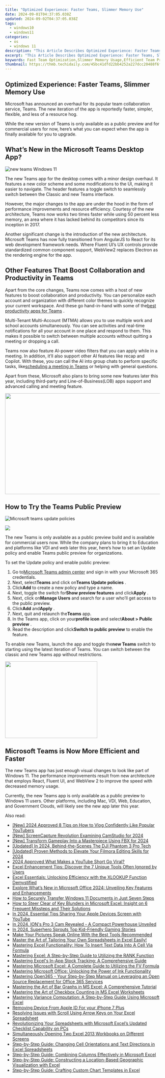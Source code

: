 ```yaml
---
title: "Optimized Experience: Faster Teams, Slimmer Memory Use"
date: 2024-09-01T04:37:05.038Z
updated: 2024-09-02T04:37:05.038Z
tags:
  - windows10
  - windows11
categories:
  - os
  - windows 11
description: "This Article Describes Optimized Experience: Faster Teams, Slimmer Memory Use"
excerpt: "This Article Describes Optimized Experience: Faster Teams, Slimmer Memory Use"
keywords: Fast Team Optimization,Slimmer Memory Usage,Efficient Team Processing,Performance-Enhanced Teams,Optimal Team Speedup,Reduced Memory Consumption,Accelerated Team Efficiency
thumbnail: https://thmb.techidaily.com/45bc41dfd22bb4252a227dcc20488f6faf42f4a30eaffbfeaeadce5abdbcdc1d.png
---
```


## Optimized Experience: Faster Teams, Slimmer Memory Use

 Microsoft has announced an overhaul for its popular team collaboration service, Teams. The new iteration of the app is reportedly faster, simpler, flexible, and less of a resource hog.

 While the new version of Teams is only available as a public preview and for commercial users for now, here’s what you can expect when the app is finally available for you to upgrade.

## What’s New in the Microsoft Teams Desktop App?

![new teams Windows 11](https://static1.makeuseofimages.com/wordpress/wp-content/uploads/2023/03/new-teams-windows-11.png)

 The new Teams app for the desktop comes with a minor design overhaul. It features a new color scheme and some modifications to the UI, making it easier to navigate. The header features a toggle switch to seamlessly switch between the Classic and new Teams interface.

 However, the major changes to the app are under the hood in the form of performance improvements and resource efficiency. Courtesy of the new architecture, Teams now works two times faster while using 50 percent less memory, an area where it has lacked behind its competitors since its inception in 2017.

 Another significant change is the introduction of the new architecture. Microsoft Teams has now fully transitioned from AngularJS to React for its web development framework needs. Where Fluent UI’s UX controls provide standardized common component support, WebView2 replaces Electron as the rendering engine for the app.

## Other Features That Boost Collaboration and Productivity in Teams

 Apart from the core changes, Teams now comes with a host of new features to boost collaboration and productivity. You can personalize each account and organization with different color themes to quickly recognize your current workspace. And these go hand-in-hand with some of the[best productivity apps for Teams](https://www.makeuseof.com/best-productivity-apps-microsoft-teams/) .

 Multi-Tenant Multi-Account (MTMA) allows you to use multiple work and school accounts simultaneously. You can see activities and real-time notifications for all your account in one place and respond to them. This makes it possible to switch between multiple accounts without quitting a meeting or dropping a call.

 Teams now also feature AI-power video filters that you can apply while in a meeting. In addition, it’ll also support other AI features like recap and Copilot. With these, you can call the AI into group chats to perform specific tasks, like[scheduling a meeting in Teams](https://www.makeuseof.com/schedule-meeting-microsoft-teams/) or helping with general questions.

 Apart from these, Microsoft also plans to bring some new features later this year, including third-party and Line-of-Business(LOB) apps support and advanced calling and meeting feature.

<!-- affiliate ads begin -->
<a href="https://ursime.pxf.io/c/5597632/2092236/16384" target="_top" id="2092236"><img src="//a.impactradius-go.com/display-ad/16384-2092236" border="0" alt="" width="1920" height="329"/></a><img height="0" width="0" src="https://imp.pxf.io/i/5597632/2092236/16384" style="position:absolute;visibility:hidden;" border="0" />
<!-- affiliate ads end -->
## How to Try the Teams Public Preview

![Microsoft teams update policies](https://static1.makeuseofimages.com/wordpress/wp-content/uploads/2023/03/microsoft-teams-update-policies.png)

<!-- affiliate ads begin -->
<a href="https://estore.winxdvd.com/order/checkout.php?PRODS=4612444&QTY=1&AFFILIATE=108875&CART=1"><img src="https://www.winxdvd.com/affiliate/new-banner/pt-728x90.jpg" border="0"></a>
<!-- affiliate ads end -->
 The new Teams is only available as a public preview build and is available for commercial users now. While the company plans to bring it to Education and platforms like VDI and web later this year, here’s how to set an Update policy and enable Teams public preview for organizations.

To set the Update policy and enable public preview:

1. Go to[Microsoft Teams admin center](https://admin.teams.microsoft.com/) and sign in with your Microsoft 365 credentials.
2. Next, select**Teams** and click on**Teams Update policies** .
3. Click**Add** to create a new policy and type a name.
4. Next, toggle the switch for**Show preview features** and click**Apply** .
5. Next, click on**Manage Users** and search for a user who’ll get access to the public preview.
6. Click**Add** and**Apply** .
7. Next, quit and relaunch the**Teams** app.
8. In the Teams app, click on your**profile icon** and select**About > Public preview** .
9. Read the description and click**Switch to public preview** to enable the feature.

 To enable new Teams, launch the app and toggle the**new Teams** switch to starting using the latest iteration of Teams. You can switch between the classic and new Teams app without restrictions.

<!-- affiliate ads begin -->
<a href="https://printrendy.pxf.io/c/5597632/1453719/17020" target="_top" id="1453719"><img src="//a.impactradius-go.com/display-ad/17020-1453719" border="0" alt="" width="300" height="250"/></a><img height="0" width="0" src="https://imp.pxf.io/i/5597632/1453719/17020" style="position:absolute;visibility:hidden;" border="0" />
<!-- affiliate ads end -->
## Microsoft Teams is Now More Efficient and Faster

 The new Teams app has just enough visual changes to look like part of Windows 11\. The performance improvements result from new architecture that employs React, Fluent UI, and WebView 2 to improve the speed with decreased memory usage.

 Currently, the new Teams app is only available as a public preview to Windows 11 users. Other platforms, including Mac, VDI, Web, Education, and Government Clouds, will likely see the new app later this year.


<ins class="adsbygoogle"
     style="display:block"
     data-ad-format="autorelaxed"
     data-ad-client="ca-pub-7571918770474297"
     data-ad-slot="1223367746"></ins>



<ins class="adsbygoogle"
     style="display:block"
     data-ad-client="ca-pub-7571918770474297"
     data-ad-slot="8358498916"
     data-ad-format="auto"
     data-full-width-responsive="true"></ins>

<span class="atpl-alsoreadstyle">Also read:</span>
<div><ul>
<li><a href="https://facebook-record-videos.techidaily.com/new-2024-approved-8-tips-on-how-to-vlog-confidently-like-popular-youtubers/"><u>[New] 2024 Approved  8 Tips on How to Vlog Confidently Like Popular YouTubers</u></a></li>
<li><a href="https://video-screen-grab.techidaily.com/new-screencapture-revolution-examining-camstudio-for-2024/"><u>[New] ScreenCapture Revolution  Examining CamStudio for 2024</u></a></li>
<li><a href="https://screen-video-capture.techidaily.com/new-transform-gameplay-into-a-masterpiece-using-fbx-for-2024/"><u>[New] Transform Gameplay Into a Masterpiece Using FBX for 2024</u></a></li>
<li><a href="https://fox-friendly.techidaily.com/updated-in-2024-behind-the-scenes-the-dji-phantom-3-pro-tech/"><u>[Updated] In 2024, Behind-the-Scenes  The DJI Phantom 3 Pro Tech</u></a></li>
<li><a href="https://vp-tips.techidaily.com/updated-proven-methods-to-elevate-your-filmora-editing-skills-for-2024/"><u>[Updated] Proven Methods to Elevate Your Filmora Editing Skills for 2024</u></a></li>
<li><a href="https://facebook-video-share.techidaily.com/2024-approved-what-makes-a-youtube-short-go-viral/"><u>2024 Approved  What Makes a YouTube Short Go Viral?</u></a></li>
<li><a href="https://win11.techidaily.com/excel-enhancement-tips-discover-the-7-unique-tools-often-ignored-by-users/"><u>Excel Enhancement Tips: Discover the 7 Unique Tools Often Ignored by Users</u></a></li>
<li><a href="https://win11.techidaily.com/excel-essentials-unlocking-efficiency-with-the-xlookup-function-demystified/"><u>Excel Essentials: Unlocking Efficiency with the XLOOKUP Function Demystified</u></a></li>
<li><a href="https://win11.techidaily.com/explore-whats-new-in-microsoft-office-2024-unveiling-key-features-and-enhancements/"><u>Explore What’s New in Microsoft Office 2024: Unveiling Key Features and Enhancements</u></a></li>
<li><a href="https://techtrends.techidaily.com/1723808077275-how-to-securely-transfer-windows-11-documents-in-just-seven-steps/"><u>How to Securely Transfer Windows 11 Documents in Just Seven Steps</u></a></li>
<li><a href="https://win11.techidaily.com/how-to-steer-clear-of-key-blunders-in-microsoft-excel-insight-on-6-frequent-missteps-and-their-solutions/"><u>How to Steer Clear of Key Blunders in Microsoft Excel: Insight on 6 Frequent Missteps and Their Solutions</u></a></li>
<li><a href="https://youtube-zero.techidaily.com/24-essential-tips-sharing-your-apple-devices-screen-with-youtube/"><u>In 2024, Essential Tips  Sharing Your Apple Devices Screen with YouTube</u></a></li>
<li><a href="https://extra-guidance.techidaily.com/in-2024-ions-pro-3-cam-revealed-a-compact-powerhouse-unveiled/"><u>In 2024, ION's Pro 3 Cam Revealed - A Compact Powerhouse Unveiled</u></a></li>
<li><a href="https://digital-screen-recording.techidaily.com/in-2024-superhero-sprouts-top-kid-friendly-gaming-stories/"><u>In 2024, Superhero Sprouts  Top Kid-Friendly Gaming Stories</u></a></li>
<li><a href="https://ai-topics.techidaily.com/make-your-pictures-speak-online-with-the-best-tools-recommended/"><u>Make Your Pictures Speak Online With the Best Tools Recommended</u></a></li>
<li><a href="https://win11.techidaily.com/master-the-art-of-tailoring-your-own-spreadsheets-in-excel-easily/"><u>Master the Art of Tailoring Your Own Spreadsheets in Excel Easily!</u></a></li>
<li><a href="https://win11.techidaily.com/mastering-excel-functionality-how-to-insert-text-data-into-a-cell-via-formula/"><u>Mastering Excel Functionality: How To Insert Text Data Into A Cell Via Formula</u></a></li>
<li><a href="https://win11.techidaily.com/mastering-excel-a-step-by-step-guide-to-utilizing-the-rank-function/"><u>Mastering Excel: A Step-by-Step Guide to Utilizing the RANK Function</u></a></li>
<li><a href="https://win11.techidaily.com/mastering-excels-in-app-stock-tracking-a-comprehensive-guide/"><u>Mastering Excel's In-App Stock Tracking: A Comprehensive Guide</u></a></li>
<li><a href="https://win11.techidaily.com/mastering-microsoft-excel-a-complete-guide-to-utilizing-the-fv-formula/"><u>Mastering Microsoft Excel: A Complete Guide to Utilizing the FV Formula</u></a></li>
<li><a href="https://win11.techidaily.com/mastering-microsoft-office-unlocking-the-power-of-ink-functionality/"><u>Mastering Microsoft Office: Unlocking the Power of Ink Functionality</u></a></li>
<li><a href="https://win11.techidaily.com/mastering-open365-your-step-by-step-manual-on-leveraging-an-open-source-replacement-for-office-365-services/"><u>Mastering Open365 - Your Step-by-Step Manual on Leveraging an Open Source Replacement for Office 365 Services</u></a></li>
<li><a href="https://win11.techidaily.com/mastering-the-art-of-bar-graphs-in-ms-excel-a-comprehensive-tutorial/"><u>Mastering the Art of Bar Graphs in MS Excel: A Comprehensive Tutorial</u></a></li>
<li><a href="https://win11.techidaily.com/mastering-the-art-of-checkbox-counting-in-ms-excel-worksheets/"><u>Mastering the Art of Checkbox Counting in MS Excel Worksheets</u></a></li>
<li><a href="https://win11.techidaily.com/mastering-variance-computation-a-step-by-step-guide-using-microsoft-excel/"><u>Mastering Variance Computation: A Step-by-Step Guide Using Microsoft Excel</u></a></li>
<li><a href="https://apple-account.techidaily.com/removing-device-from-apple-id-for-your-iphone-7-plus-by-drfone-ios/"><u>Removing Device From Apple ID For your iPhone 7 Plus</u></a></li>
<li><a href="https://win11.techidaily.com/resolving-issues-with-scroll-using-arrow-keys-on-your-excel-spreadsheet/"><u>Resolving Issues with Scroll Using Arrow Keys on Your Excel Spreadsheet</u></a></li>
<li><a href="https://win11.techidaily.com/revolutionizing-your-spreadsheets-with-microsoft-excels-updated-checklist-capability-on-pcs/"><u>Revolutionizing Your Spreadsheets with Microsoft Excel’s Updated Checklist Capability on PCs</u></a></li>
<li><a href="https://win11.techidaily.com/simultaneously-opening-two-excel-2013-workbooks-on-different-screens/"><u>Simultaneously Opening Two Excel 2013 Workbooks on Different Screens</u></a></li>
<li><a href="https://win11.techidaily.com/step-by-step-guide-changing-cell-orientations-and-text-directions-in-excel-spreadsheets/"><u>Step-by-Step Guide: Changing Cell Orientations and Text Directions in Excel Spreadsheets</u></a></li>
<li><a href="https://win11.techidaily.com/step-by-step-guide-combining-columns-effectively-in-microsoft-excel/"><u>Step-by-Step Guide: Combining Columns Effectively in Microsoft Excel</u></a></li>
<li><a href="https://win11.techidaily.com/step-by-step-guide-constructing-a-location-based-geographic-visualization-with-excel/"><u>Step-by-Step Guide: Constructing a Location-Based Geographic Visualization with Excel</u></a></li>
<li><a href="https://win11.techidaily.com/step-by-step-guide-crafting-custom-chart-templates-in-excel/"><u>Step-by-Step Guide: Crafting Custom Chart Templates in Excel</u></a></li>
</ul></div>
